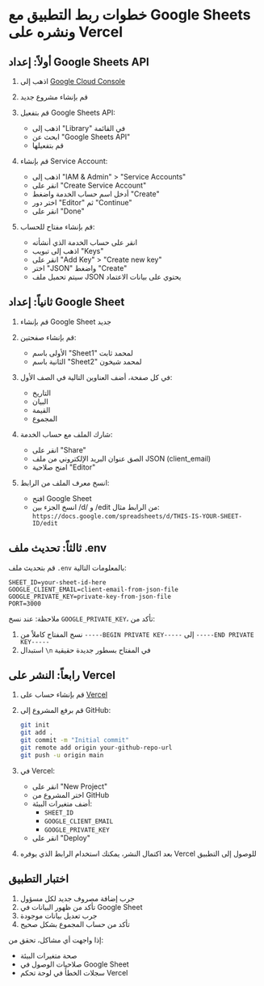 # خطوات ربط التطبيق مع Google Sheets ونشره على Vercel

## أولاً: إعداد Google Sheets API

1. اذهب إلى [Google Cloud Console](https://console.cloud.google.com/)
2. قم بإنشاء مشروع جديد
3. قم بتفعيل Google Sheets API:
   - اذهب إلى "Library" في القائمة
   - ابحث عن "Google Sheets API"
   - قم بتفعيلها

4. قم بإنشاء Service Account:
   - اذهب إلى "IAM & Admin" > "Service Accounts"
   - انقر على "Create Service Account"
   - أدخل اسم حساب الخدمة واضغط "Create"
   - اختر دور "Editor" ثم "Continue"
   - انقر على "Done"

5. قم بإنشاء مفتاح للحساب:
   - انقر على حساب الخدمة الذي أنشأته
   - اذهب إلى تبويب "Keys"
   - انقر على "Add Key" > "Create new key"
   - اختر "JSON" واضغط "Create"
   - سيتم تحميل ملف JSON يحتوي على بيانات الاعتماد

## ثانياً: إعداد Google Sheet

1. قم بإنشاء Google Sheet جديد
2. قم بإنشاء صفحتين:
   - الأولى باسم "Sheet1" لمحمد ثابت
   - الثانية باسم "Sheet2" لمحمد شيخون

3. في كل صفحة، أضف العناوين التالية في الصف الأول:
   - التاريخ
   - البيان
   - القيمة
   - المجموع

4. شارك الملف مع حساب الخدمة:
   - انقر على "Share"
   - الصق عنوان البريد الإلكتروني من ملف JSON (client_email)
   - امنح صلاحية "Editor"

5. انسخ معرف الملف من الرابط:
   - افتح Google Sheet
   - انسخ الجزء بين /d/ و /edit من الرابط
   مثال: `https://docs.google.com/spreadsheets/d/THIS-IS-YOUR-SHEET-ID/edit`

## ثالثاً: تحديث ملف .env

قم بتحديث ملف `.env` بالمعلومات التالية:
```
SHEET_ID=your-sheet-id-here
GOOGLE_CLIENT_EMAIL=client-email-from-json-file
GOOGLE_PRIVATE_KEY=private-key-from-json-file
PORT=3000
```

ملاحظة: عند نسخ `GOOGLE_PRIVATE_KEY`، تأكد من:
1. نسخ المفتاح كاملاً من `-----BEGIN PRIVATE KEY-----` إلى `-----END PRIVATE KEY-----`
2. استبدال `\n` في المفتاح بسطور جديدة حقيقية

## رابعاً: النشر على Vercel

1. قم بإنشاء حساب على [Vercel](https://vercel.com)

2. قم برفع المشروع إلى GitHub:
   ```bash
   git init
   git add .
   git commit -m "Initial commit"
   git remote add origin your-github-repo-url
   git push -u origin main
   ```

3. في Vercel:
   - انقر على "New Project"
   - اختر المشروع من GitHub
   - أضف متغيرات البيئة:
     * `SHEET_ID`
     * `GOOGLE_CLIENT_EMAIL`
     * `GOOGLE_PRIVATE_KEY`
   - انقر على "Deploy"

4. بعد اكتمال النشر، يمكنك استخدام الرابط الذي يوفره Vercel للوصول إلى التطبيق

## اختبار التطبيق

1. جرب إضافة مصروف جديد لكل مسؤول
2. تأكد من ظهور البيانات في Google Sheet
3. جرب تعديل بيانات موجودة
4. تأكد من حساب المجموع بشكل صحيح

إذا واجهت أي مشاكل، تحقق من:
- صحة متغيرات البيئة
- صلاحيات الوصول في Google Sheet
- سجلات الخطأ في لوحة تحكم Vercel
